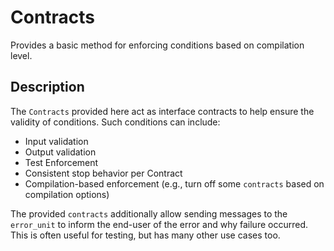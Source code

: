 # Contracts

Provides a basic method for enforcing conditions based on compilation level.


## Description

The `Contracts` provided here act as interface contracts to help ensure the validity of conditions. Such conditions can include:
+ Input validation
+ Output validation
+ Test Enforcement
+ Consistent stop behavior per Contract
+ Compilation-based enforcement (e.g., turn off some `contracts` based on compilation options)

The provided `contracts` additionally allow sending messages to the `error_unit` to inform the end-user of the error and why failure occurred. This is often useful for testing, but has many other use cases too.
